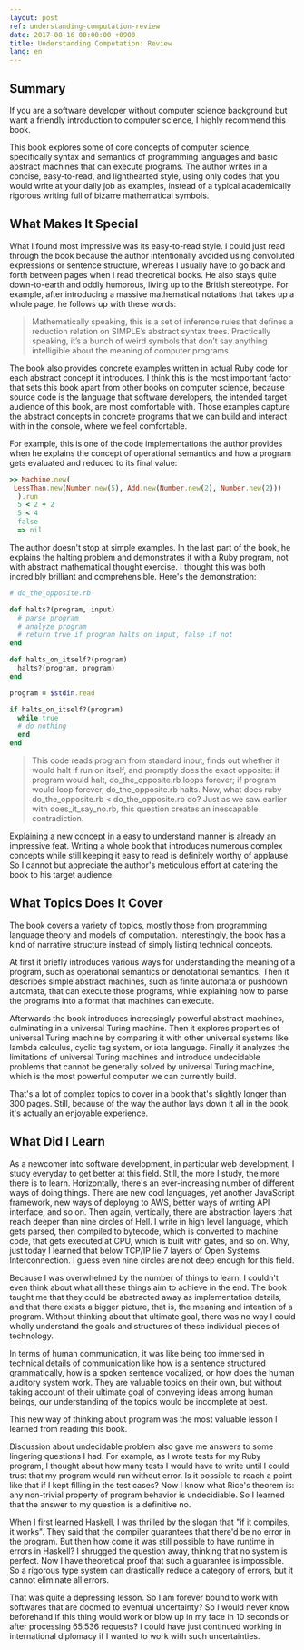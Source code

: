 ```yaml
---
layout: post
ref: understanding-computation-review
date: 2017-08-16 00:00:00 +0900
title: Understanding Computation: Review
lang: en
---
```


## Summary

If you are a software developer without computer science background but want
a friendly introduction to computer science, I highly recommend this book.

This book explores some of core concepts of computer science, specifically
syntax and semantics of programming languages and basic abstract machines that
can execute programs. The author writes in a concise, easy-to-read, and
lighthearted style, using only codes that you would write at your daily job as
examples, instead of a typical academically rigorous writing full of bizarre
mathematical symbols.

## What Makes It Special

What I found most impressive was its easy-to-read style. I could just read
through the book because the author intentionally avoided using convoluted
expressions or sentence structure, whereas I usually have to go back and forth
between pages when I read theoretical books. He also stays quite down-to-earth
and oddly humorous, living up to the British stereotype. For example, after
introducing a massive mathematical notations that takes up a whole page, he
follows up with these words:

> Mathematically speaking, this is a set of inference rules that defines
a reduction relation on SIMPLE’s abstract syntax trees. Practically speaking,
it’s a bunch of weird symbols that don’t say anything intelligible about the
meaning of computer programs.

The book also provides concrete examples written in actual Ruby code for each
abstract concept it introduces. I think this is the most important factor that
sets this book apart from other books on computer science, because source code
is the language that software developers, the intended target audience of this
book, are most comfortable with. Those examples capture the abstract concepts
in concrete programs that we can build and interact with in the console, where
we feel comfortable.

For example, this is one of the code implementations the author provides when
he explains the concept of operational semantics and how a program gets
evaluated and reduced to its final value:

```ruby
>> Machine.new(
 LessThan.new(Number.new(5), Add.new(Number.new(2), Number.new(2)))
  ).run
  5 < 2 + 2
  5 < 4
  false
  => nil
```

The author doesn't stop at simple examples. In the last part of the book, he
explains the halting problem and demonstrates it with a Ruby program, not with
abstract mathematical thought exercise. I thought this was both incredibly
brilliant and comprehensible. Here's the demonstration:

```ruby
# do_the_opposite.rb

def halts?(program, input)
  # parse program
  # analyze program
  # return true if program halts on input, false if not
end

def halts_on_itself?(program)
  halts?(program, program)
end

program = $stdin.read

if halts_on_itself?(program)
  while true
  # do nothing
  end
end
```

> This code reads program from standard input, finds out whether it would halt
> if run on itself, and promptly does the exact opposite: if program would
> halt, do_the_opposite.rb loops forever; if program would loop forever,
> do_the_opposite.rb halts. Now, what does ruby do_the_opposite.rb
> < do_the_opposite.rb do? Just as we saw earlier with does_it_say_no.rb, this
> question creates an inescapable contradiction.

Explaining a new concept in a easy to understand manner is already an
impressive feat. Writing a whole book that introduces numerous complex concepts
while still keeping it easy to read is definitely worthy of applause. So
I cannot but appreciate the author's meticulous effort at catering the book to
his target audience.

## What Topics Does It Cover

The book covers a variety of topics, mostly those from programming language
theory and models of computation. Interestingly, the book has a kind of
narrative structure instead of simply listing technical concepts.

At first it briefly introduces various ways for understanding the meaning of
a program, such as operational semantics or denotational semantics. Then it
describes simple abstract machines, such as finite automata or pushdown
automata, that can execute those programs, while explaining how to parse the
programs into a format that machines can execute.

Afterwards the book introduces increasingly powerful abstract machines,
culminating in a universal Turing machine. Then it explores properties of
universal Turing machine by comparing it with other universal systems like
lambda calculus, cyclic tag system, or iota language. Finally it analyzes the
limitations of universal Turing machines and introduce undecidable problems
that cannot be generally solved by universal Turing machine, which is the most
powerful computer we can currently build.

That's a lot of complex topics to cover in a book that's slightly longer than
300 pages. Still, because of the way the author lays down it all in the book,
it's actually an enjoyable experience.

## What Did I Learn

As a newcomer into software development, in particular web development, I study
everyday to get better at this field. Still, the more I study, the more there
is to learn. Horizontally, there's an ever-increasing number of different ways
of doing things. There are new cool languages, yet another JavaScript
framework, new ways of deployng to AWS, better ways of writing API interface,
and so on. Then again, vertically, there are abstraction layers that reach
deeper than nine circles of Hell. I write in high level language, which gets
parsed, then compiled to bytecode, which is converted to machine code, that
gets executed at CPU, which is built with gates, and so on. Why, just today
I learned that below TCP/IP lie 7 layers of Open Systems Interconnection.
I guess even nine circles are not deep enough for this field.

Because I was overwhelmed by the number of things to learn, I couldn't even
think about what all these things aim to achieve in the end. The book taught me
that they could be abstracted away as implementation details, and that there
exists a bigger picture, that is, the meaning and intention of a program.
Without thinking about that ultimate goal, there was no way I could wholly
understand the goals and structures of these individual pieces of technology.

In terms of human communication, it was like being too immersed in technical
details of communication like how is a sentence structured grammatically, how
is a spoken sentence vocalized, or how does the human auditory system work.
They are valuable topics on their own, but without taking account of their
ultimate goal of conveying ideas among human beings, our understanding of the
topics would be incomplete at best.

This new way of thinking about program was the most valuable lesson I learned
from reading this book.

Discussion about undecidable problem also gave me answers to some lingering
questions I had. For example, as I wrote tests for my Ruby program, I thought
about how many tests I would have to write until I could trust that my program
would run without error. Is it possible to reach a point like that if I kept
filling in the test cases? Now I know what Rice's theorem is: any non-trivial
property of program behavior is undecidiable. So I learned that the answer to
my question is a definitive no.

When I first learned Haskell, I was thrilled by the slogan that "if it
compiles, it works". They said that the compiler guarantees that there'd be no
error in the program. But then how come it was still possible to have runtime
in errors in Haskell? I shrugged the question away, thinking that no system is
perfect. Now I have theoretical proof that such a guarantee is impossible. So
a rigorous type system can drastically reduce a category of errors, but it
cannot eliminate all errors.

That was quite a depressing lesson. So I am forever bound to work with
softwares that are doomed to eventual uncertainty? So I would never know
beforehand if this thing would work or blow up in my face in 10 seconds or
after processing 65,536 requests? I could have just continued working in
international diplomacy if I wanted to work with such uncertainties.
